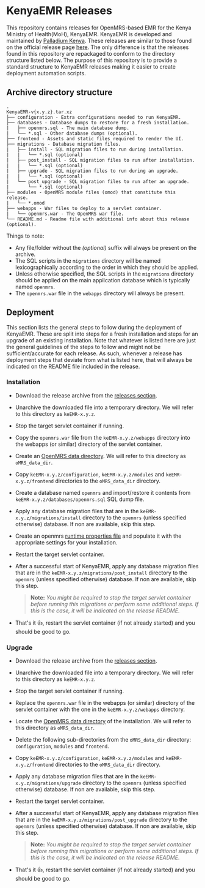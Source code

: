 # KenyaEMR Releases

This repository contains releases for OpenMRS-based EMR for the Kenya Ministry of Health(MoH), KenyaEMR. KenyaEMR is developed and maintained by [Palladium Kenya](https://github.com/orgs/palladiumkenya). These releases are similar to those found on the official release page [here](https://github.com/palladiumkenya/kenyahmis-releases/releases). The only difference is that the releases found in this repository are repackaged to conform to the directory structure listed below. The purpose of this repository is to provide a standard structure to KenyaEMR releases making it easier to create deployment automation scripts.

## Archive directory structure

```
.
KenyaEMR-v{x.y.z}.tar.xz
├── configuration - Extra configurations needed to run KenyaEMR.
├── databases - Database dumps to restore for a fresh installation.
|   ├── openmrs.sql - The main database dump.
|   └── *.sql - Other database dumps (optional).
├── frontend - Assets and static files required to render the UI.
├── migrations - Database migration files.
|   ├── install - SQL migration files to run during installation.
|   |   └── *.sql (optional)
|   ├── post_install - SQL migration files to run after installation.
|   |   └── *.sql (optional)
|   ├── upgrade - SQL migration files to run during an upgrade.
|   |   └── *.sql (optional)
|   └── post_upgrade - SQL migration files to run after an upgrade.
|       └── *.sql (optional)
├── modules - OpenMRS module files (omod) that constitute this release.
|   └── *.omod
├── webapps - War files to deploy to a servlet container.
|   └── openmrs.war - The OpenMRS war file.
└── README.md - Readme file with additional info about this release (optional).
```

Things to note:
 - Any file/folder without the *(optional)* suffix will always be present on the archive. 
 - The SQL scripts in the `migrations` directory will be named lexicographically according to the order in which they should be applied.
 - Unless otherwise specified, the SQL scripts in the `migrations` directory should be applied on the main application database which is typically named `openmrs`.
 - The `openmrs.war` file in the `webapps` directory will always be present.

## Deployment

This section lists the general steps to follow during the deployment of KenyaEMR. These are split into steps for a fresh installation and steps for an upgrade of an existing installation. Note that whatever is listed here are just the general guidelines of the steps to follow and might not be sufficient/accurate for each release. As such, whenever a release has deployment steps that deviate from what is listed here, that will always be indicated on the README file included in the release.

### Installation

- Download the release archive from the [releases section](https://github.com/savannahghi/kenya-emr-releases/releases).
- Unarchive the downloaded file into a temporary directory. We will refer to this directory as `keEMR-x.y.z`.
- Stop the target servlet container if running.
- Copy the `openmrs.war` file from the `keEMR-x.y.z/webapps` directory into the webapps (or similar) directory of the servlet container.
- Create an [OpenMRS data directory](https://wiki.openmrs.org/display/docs/Application+Data+Directory). We will refer to this directory as `oMRS_data_dir`.
- Copy `keEMR-x.y.z/configuration`, `keEMR-x.y.z/modules` and `keEMR-x.y.z/frontend` directories to the `oMRS_data_dir` directory.
- Create a database named `openmrs` and import/restore it contents  from `keEMR-x.y.z/databases/openmrs.sql` SQL dump file.
- Apply any database migration files that are in the `keEMR-x.y.z/migrations/install` directory to the `openmrs` (unless specified otherwise) database. If non are available, skip this step.
- Create an openmrs [runtime properties file](https://wiki.openmrs.org/display/docs/Overriding+OpenMRS+Default+Runtime+Properties) and populate it with the appropriate settings for your installation.
- Restart the target servlet container.
- After a successful start of KenyaEMR, apply any database migration files that are in the `keEMR-x.y.z/migrations/post_install` directory to the `openmrs` (unless specified otherwise) database. If non are available, skip this step.

    > **Note:** _You might be required to stop the target servlet container before running this migrations or perform some additional steps. If this is the case, it will be indicated on the release README._

- That's it :thumbsup:, restart the servlet container (if not already started) and you should be good to go.

### Upgrade
- Download the release archive from the [releases section](https://github.com/savannahghi/kenya-emr-releases/releases).
- Unarchive the downloaded file into a temporary directory. We will refer to this directory as `keEMR-x.y.z`.
- Stop the target servlet container if running.
- Replace the `openmrs.war` file in the webapps (or similar) directory of the servlet container with the one in the `keEMR-x.y.z/webapps` directory.
- Locate the [OpenMRS data directory](https://wiki.openmrs.org/display/docs/Application+Data+Directory) of the installation. We will refer to this directory as `oMRS_data_dir`.
- Delete the following sub-directories from the `oMRS_data_dir` directory: `configuration`, `modules` and `frontend`.
- Copy `keEMR-x.y.z/configuration`, `keEMR-x.y.z/modules` and `keEMR-x.y.z/frontend` directories to the `oMRS_data_dir` directory.
- Apply any database migration files that are in the `keEMR-x.y.z/migrations/upgrade` directory to the `openmrs` (unless specified otherwise) database. If non are available, skip this step.
- Restart the target servlet container.
- After a successful start of KenyaEMR, apply any database migration files that are in the `keEMR-x.y.z/migrations/post_upgrade` directory to the `openmrs` (unless specified otherwise) database. If non are available, skip this step.

    > **Note:** _You might be required to stop the target servlet container before running this migrations or perform some additional steps. If this is the case, it will be indicated on the release README._

- That's it :thumbsup:, restart the servlet container (if not already started) and you should be good to go.
